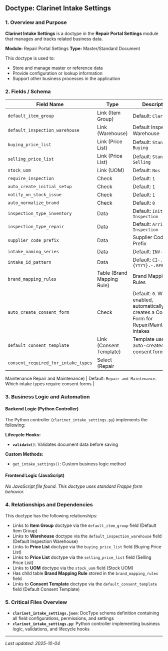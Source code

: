 ## Doctype: Clarinet Intake Settings

### 1. Overview and Purpose

**Clarinet Intake Settings** is a doctype in the **Repair Portal Settings** module that manages and tracks related business data.

**Module:** Repair Portal Settings
**Type:** Master/Standard Document

This doctype is used to:
- Store and manage master or reference data
- Provide configuration or lookup information
- Support other business processes in the application

### 2. Fields / Schema

| Field Name | Type | Description |
|------------|------|-------------|
| `default_item_group` | Link (Item Group) | Default: `Clarinets` |
| `default_inspection_warehouse` | Link (Warehouse) | Default Inspection Warehouse |
| `buying_price_list` | Link (Price List) | Default: `Standard Buying` |
| `selling_price_list` | Link (Price List) | Default: `Standard Selling` |
| `stock_uom` | Link (UOM) | Default: `Nos` |
| `require_inspection` | Check | Default: `1` |
| `auto_create_initial_setup` | Check | Default: `1` |
| `notify_on_stock_issue` | Check | Default: `1` |
| `auto_normalize_brand` | Check | Default: `0` |
| `inspection_type_inventory` | Data | Default: `Initial Inspection` |
| `inspection_type_repair` | Data | Default: `Arrival Inspection` |
| `supplier_code_prefix` | Data | Supplier Code Prefix |
| `intake_naming_series` | Data | Default: `INV-.#####` |
| `intake_id_pattern` | Data | Default: `CI-.{YYYY}.-.#####` |
| `brand_mapping_rules` | Table (Brand Mapping Rule) | Brand Mapping Rules |
| `auto_create_consent_form` | Check | Default: `0`. When enabled, automatically creates a Consent Form for Repair/Maintenance intakes |
| `default_consent_template` | Link (Consent Template) | Template used for auto-created consent forms |
| `consent_required_for_intake_types` | Select (Repair
Maintenance
Repair and Maintenance) | Default: `Repair and Maintenance`. Which intake types require consent forms |

### 3. Business Logic and Automation

#### Backend Logic (Python Controller)

The Python controller (`clarinet_intake_settings.py`) implements the following:

**Lifecycle Hooks:**
- **`validate()`**: Validates document data before saving

**Custom Methods:**
- `get_intake_settings()`: Custom business logic method

#### Frontend Logic (JavaScript)

*No JavaScript file found. This doctype uses standard Frappe form behavior.*

### 4. Relationships and Dependencies

This doctype has the following relationships:

- Links to **Item Group** doctype via the `default_item_group` field (Default Item Group)
- Links to **Warehouse** doctype via the `default_inspection_warehouse` field (Default Inspection Warehouse)
- Links to **Price List** doctype via the `buying_price_list` field (Buying Price List)
- Links to **Price List** doctype via the `selling_price_list` field (Selling Price List)
- Links to **UOM** doctype via the `stock_uom` field (Stock UOM)
- Has child table **Brand Mapping Rule** stored in the `brand_mapping_rules` field
- Links to **Consent Template** doctype via the `default_consent_template` field (Default Consent Template)

### 5. Critical Files Overview

- **`clarinet_intake_settings.json`**: DocType schema definition containing all field configurations, permissions, and settings
- **`clarinet_intake_settings.py`**: Python controller implementing business logic, validations, and lifecycle hooks

---

*Last updated: 2025-10-04*
